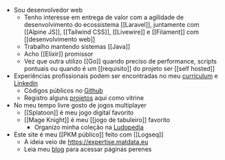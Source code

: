 - Sou desenvolvedor web
	- Tenho interesse em entrega de valor com a agilidade de desenvolvimento do ecossistema [[Laravel]], juntamente com [[Alpine JS]], [[Tailwind CSS]], [[Livewire]] e [[Filament]] com [[desenvolvimento web]]
	- Trabalho mantendo sistemas [[Java]]
	- Acho [[Elixir]] promissor
	- Vez que outra utilizo [[Go]] quando preciso de performance, scripts pontuais ou quando é um [[requisito]] do projeto ser [[self hosted]]
- Experiências profissionais podem ser encontradas no meu [currículum](https://neni.dev/cv) e [Linkedin](https://www.linkedin.com/in/neninja/)
	- Códigos públicos no [Github](https://github.com/neninja)
	- Registro alguns [projetos](projeto) aqui como vitrine
- No meu tempo livre gosto de jogos multiplayer
	- [[Splatoon]] é meu jogo digital favorito
	- [[Mage Knight]] é meu [[jogo de tabuleiro]] favorito
		- Organizo minha coleção na [Ludopedia](https://ludopedia.com.br/usuario/nenitf)
- Este site é meu [[PKM público]] feito com [[Logseq]]
	- A ideia veio de https://expertise.matdata.eu
	- Leia meu [blog](https://wtf.neni.dev/) para acessar páginas perenes